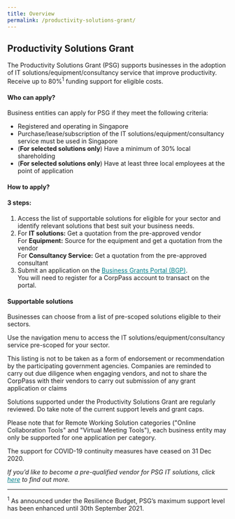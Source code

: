 ```yaml
---
title: Overview
permalink: /productivity-solutions-grant/
---
```


## Productivity Solutions Grant

The Productivity Solutions Grant (PSG) supports businesses in the adoption of IT solutions/equipment/consultancy service that improve productivity. Receive up to 80%<sup>1</sup> funding support for eligible costs.

#### Who can apply?

Business entities can apply for PSG if they meet the following criteria:

* Registered and operating in Singapore
* Purchase/lease/subscription of the IT solutions/equipment/consultancy service must be used in Singapore
* (**For selected solutions only**) Have a minimum of 30% local shareholding
* (**For selected solutions only**) Have at least three local employees at the point of application

#### How to apply?

#### 3 steps:
1.	Access the list of supportable solutions for eligible for your sector and identify relevant solutions that best suit your business needs.
2.	For **IT solutions:** Get a quotation from the pre-approved vendor
<br>For **Equipment:** Source for the equipment and get a quotation from the vendor
<br> For **Consultancy Service:** Get a quotation from the pre-approved consultant
3.	Submit an application on the <a target="_blank" style="color:#037e8a" href="https://www.businessgrants.gov.sg/" >Business Grants Portal (BGP)</a>.
<br>You will need to register for a CorpPass account to transact on the portal.

#### Supportable solutions

Businesses can choose from a list of pre-scoped solutions eligible to their sectors.  

Use the navigation menu to access the IT solutions/equipment/consultancy service pre-scoped for your sector.

This listing is not to be taken as a form of endorsement or recommendation by the participating government agencies. Companies are reminded to carry out due diligence when engaging vendors, and not to share the CorpPass with their vendors to carry out submission of any grant application or claims

Solutions supported under the Productivity Solutions Grant are regularly reviewed. Do take note of the current support levels and grant caps.

Please note that for Remote Working Solution categories ("Online Collaboration Tools" and "Virtual Meeting Tools"), each business entity may only be supported for one application per category.

The support for COVID-19 continuity measures have ceased on 31 Dec 2020.

*If you’d like to become a pre-qualified vendor for PSG IT solutions, click <a target="_blank" style="color:#037e8a" href="https://www.imda.gov.sg/icmvendors" >here</a> to find out more.*

***

<sup>1</sup> As announced under the Resilience Budget, PSG’s maximum support level has been enhanced until 30th September 2021. 